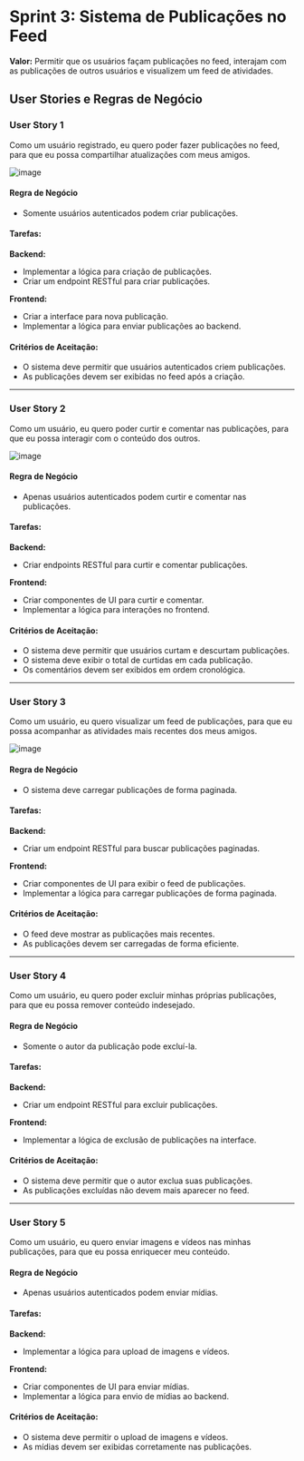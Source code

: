 # Sprint 3: Sistema de Publicações no Feed

**Valor:** Permitir que os usuários façam publicações no feed, interajam com as publicações de outros usuários e visualizem um feed de atividades.

## User Stories e Regras de Negócio

### User Story 1
Como um usuário registrado, eu quero poder fazer publicações no feed, para que eu possa compartilhar atualizações com meus amigos.

![image](https://github.com/user-attachments/assets/92f0cab7-32f5-487f-b7c3-3bbd5e423310)

#### Regra de Negócio
- Somente usuários autenticados podem criar publicações.

#### Tarefas:
**Backend:**
- Implementar a lógica para criação de publicações.
- Criar um endpoint RESTful para criar publicações.

**Frontend:**
- Criar a interface para nova publicação.
- Implementar a lógica para enviar publicações ao backend.

#### Critérios de Aceitação:
- O sistema deve permitir que usuários autenticados criem publicações.
- As publicações devem ser exibidas no feed após a criação.

---

### User Story 2
Como um usuário, eu quero poder curtir e comentar nas publicações, para que eu possa interagir com o conteúdo dos outros.

![image](https://github.com/user-attachments/assets/e7eeaf40-6ee0-4f20-af55-026436f64d48)


#### Regra de Negócio
- Apenas usuários autenticados podem curtir e comentar nas publicações.

#### Tarefas:
**Backend:**
- Criar endpoints RESTful para curtir e comentar publicações.

**Frontend:**
- Criar componentes de UI para curtir e comentar.
- Implementar a lógica para interações no frontend.

#### Critérios de Aceitação:
- O sistema deve permitir que usuários curtam e descurtam publicações.
- O sistema deve exibir o total de curtidas em cada publicação.
- Os comentários devem ser exibidos em ordem cronológica.

---

### User Story 3
Como um usuário, eu quero visualizar um feed de publicações, para que eu possa acompanhar as atividades mais recentes dos meus amigos.

![image](https://github.com/user-attachments/assets/331bffb3-7afe-4843-9730-df1dcf5d08ee)

#### Regra de Negócio
- O sistema deve carregar publicações de forma paginada.

#### Tarefas:
**Backend:**
- Criar um endpoint RESTful para buscar publicações paginadas.

**Frontend:**
- Criar componentes de UI para exibir o feed de publicações.
- Implementar a lógica para carregar publicações de forma paginada.

#### Critérios de Aceitação:
- O feed deve mostrar as publicações mais recentes.
- As publicações devem ser carregadas de forma eficiente.

---

### User Story 4
Como um usuário, eu quero poder excluir minhas próprias publicações, para que eu possa remover conteúdo indesejado.

#### Regra de Negócio
- Somente o autor da publicação pode excluí-la.

#### Tarefas:
**Backend:**
- Criar um endpoint RESTful para excluir publicações.

**Frontend:**
- Implementar a lógica de exclusão de publicações na interface.

#### Critérios de Aceitação:
- O sistema deve permitir que o autor exclua suas publicações.
- As publicações excluídas não devem mais aparecer no feed.

---

### User Story 5
Como um usuário, eu quero enviar imagens e vídeos nas minhas publicações, para que eu possa enriquecer meu conteúdo.

#### Regra de Negócio
- Apenas usuários autenticados podem enviar mídias.

#### Tarefas:
**Backend:**
- Implementar a lógica para upload de imagens e vídeos.

**Frontend:**
- Criar componentes de UI para enviar mídias.
- Implementar a lógica para envio de mídias ao backend.

#### Critérios de Aceitação:
- O sistema deve permitir o upload de imagens e vídeos.
- As mídias devem ser exibidas corretamente nas publicações.
